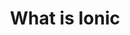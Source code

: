 ---
title: What is Ionic
description: Ionic 4 technical overview
weight: 2
lastmod: 2020-04-12T10:11:30-02:00
draft: false
vimeo: 348429412
emoji: 📜
free: true
---